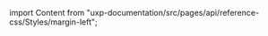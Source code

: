 
import Content from "uxp-documentation/src/pages/api/reference-css/Styles/margin-left";

<Content query="product=xd"/>
